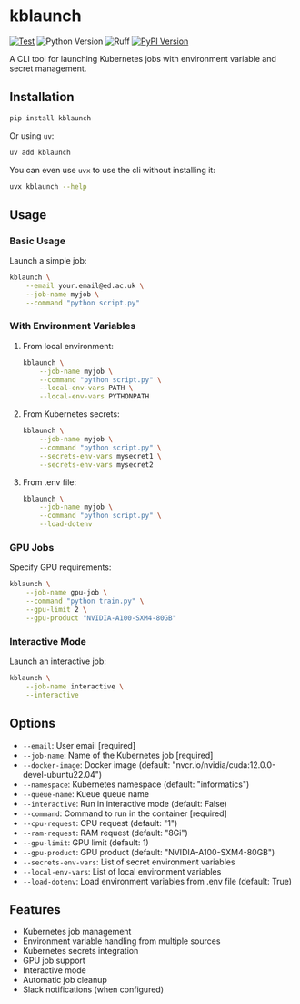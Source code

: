 # kblaunch

[![Test](https://github.com/gautierdag/kblaunch/actions/workflows/test.yaml/badge.svg)](https://github.com/gautierdag/kblaunch/actions/workflows/test.yaml)
![Python Version](https://img.shields.io/badge/python-3.9+-blue)
![Ruff](https://img.shields.io/badge/linter-ruff-blue)
[![PyPI Version](https://img.shields.io/pypi/v/kblaunch)](https://pypi.org/project/kblaunch/)

A CLI tool for launching Kubernetes jobs with environment variable and secret management.

## Installation

```bash
pip install kblaunch
```

Or using `uv`:

```bash
uv add kblaunch
```

You can even use `uvx` to use the cli without installing it:

```bash
uvx kblaunch --help
```

## Usage

### Basic Usage

Launch a simple job:

```bash
kblaunch \
    --email your.email@ed.ac.uk \
    --job-name myjob \
    --command "python script.py"
```

### With Environment Variables

1. From local environment:

    ```bash
    kblaunch \
        --job-name myjob \
        --command "python script.py" \
        --local-env-vars PATH \
        --local-env-vars PYTHONPATH
    ```

2. From Kubernetes secrets:

    ```bash
    kblaunch \
        --job-name myjob \
        --command "python script.py" \
        --secrets-env-vars mysecret1 \
        --secrets-env-vars mysecret2
    ```

3. From .env file:

    ```bash
    kblaunch \
        --job-name myjob \
        --command "python script.py" \
        --load-dotenv
    ```

### GPU Jobs

Specify GPU requirements:

```bash
kblaunch \
    --job-name gpu-job \
    --command "python train.py" \
    --gpu-limit 2 \
    --gpu-product "NVIDIA-A100-SXM4-80GB"
```

### Interactive Mode

Launch an interactive job:

```bash
kblaunch \
    --job-name interactive \
    --interactive
```

## Options

- `--email`: User email [required]
- `--job-name`: Name of the Kubernetes job [required]
- `--docker-image`: Docker image (default: "nvcr.io/nvidia/cuda:12.0.0-devel-ubuntu22.04")
- `--namespace`: Kubernetes namespace (default: "informatics")
- `--queue-name`: Kueue queue name
- `--interactive`: Run in interactive mode (default: False)
- `--command`: Command to run in the container [required]
- `--cpu-request`: CPU request (default: "1")
- `--ram-request`: RAM request (default: "8Gi")
- `--gpu-limit`: GPU limit (default: 1)
- `--gpu-product`: GPU product (default: "NVIDIA-A100-SXM4-80GB")
- `--secrets-env-vars`: List of secret environment variables
- `--local-env-vars`: List of local environment variables
- `--load-dotenv`: Load environment variables from .env file (default: True)

## Features

- Kubernetes job management
- Environment variable handling from multiple sources
- Kubernetes secrets integration
- GPU job support
- Interactive mode
- Automatic job cleanup
- Slack notifications (when configured)
